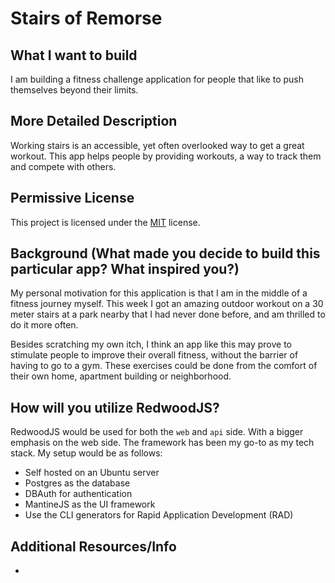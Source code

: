 # Stairs of Remorse

## What I want to build
I am building a fitness challenge application for people that like to push themselves beyond their limits.

## More Detailed Description
Working stairs is an accessible, yet often overlooked way to get a great workout. This app helps people by providing workouts, a way to track them and compete with others.

## Permissive License
This project is licensed under the [MIT](https://choosealicense.com/licenses/mit/) license.

## Background (What made you decide to build this particular app? What inspired you?)
My personal motivation for this application is that I am in the middle of a fitness journey myself. This week I got an amazing outdoor workout on a 30 meter stairs at a park nearby that I had never done before, and am thrilled to do it more often.

Besides scratching my own itch, I think an app like this may prove to stimulate people to improve their overall fitness, without the barrier of having to go to a gym. These exercises could be done from the comfort of their own home, apartment building or neighborhood.

## How will you utilize RedwoodJS?
RedwoodJS would be used for both the `web` and `api` side. With a bigger emphasis on the web side. The framework has been my go-to as my tech stack. My setup would be as follows:
- Self hosted on an Ubuntu server
- Postgres as the database
- DBAuth for authentication
- MantineJS as the UI framework
- Use the CLI generators for Rapid Application Development (RAD)

## Additional Resources/Info
-
